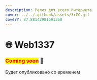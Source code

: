 ```yaml
---
description: Релиз для всего Интернета
cover: ../../.gitbook/assets/3rCC.gif
coverY: 87.88142981691368
---
```


# 🌐 Web1337

### <mark style="color:red;">**Coming soon**</mark> 👻

Будет опубликовано со временем
